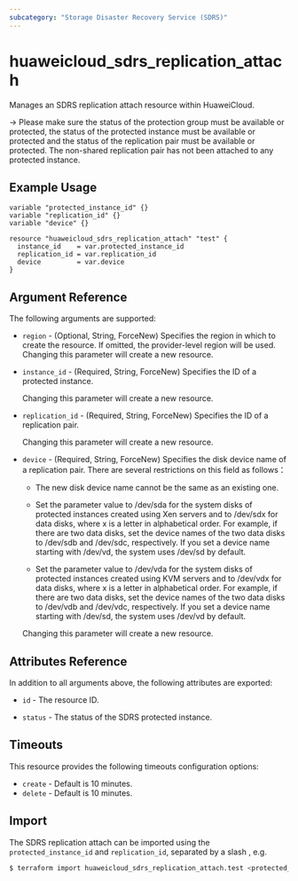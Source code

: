 ```yaml
---
subcategory: "Storage Disaster Recovery Service (SDRS)"
---
```


# huaweicloud_sdrs_replication_attach

Manages an SDRS replication attach resource within HuaweiCloud.

-> Please make sure the status of the protection group must be available or protected, the status of the
protected instance must be available or protected and the status of the replication pair must be available or protected.
The non-shared replication pair has not been attached to any protected instance.

## Example Usage

```hcl
variable "protected_instance_id" {}
variable "replication_id" {}
variable "device" {}

resource "huaweicloud_sdrs_replication_attach" "test" {
  instance_id    = var.protected_instance_id
  replication_id = var.replication_id
  device         = var.device
}
```

## Argument Reference

The following arguments are supported:

* `region` - (Optional, String, ForceNew) Specifies the region in which to create the resource.
  If omitted, the provider-level region will be used. Changing this parameter will create a new resource.

* `instance_id` - (Required, String, ForceNew) Specifies the ID of a protected instance.

  Changing this parameter will create a new resource.

* `replication_id` - (Required, String, ForceNew) Specifies the ID of a replication pair.

  Changing this parameter will create a new resource.

* `device` - (Required, String, ForceNew) Specifies the disk device name of a replication pair. There are several
  restrictions on this field as follows：

  + The new disk device name cannot be the same as an existing one.

  + Set the parameter value to /dev/sda for the system disks of protected instances created using Xen servers and to
  /dev/sdx for data disks, where x is a letter in alphabetical order. For example, if there are two data disks, set the
  device names of the two data disks to /dev/sdb and /dev/sdc, respectively. If you set a device name starting with
  /dev/vd, the system uses /dev/sd by default.

  + Set the parameter value to /dev/vda for the system disks of protected instances created using KVM servers and
  to /dev/vdx for data disks, where x is a letter in alphabetical order. For example, if there are two data disks,
  set the device names of the two data disks to /dev/vdb and /dev/vdc, respectively. If you set a device name starting
  with /dev/sd, the system uses /dev/vd by default.

  Changing this parameter will create a new resource.

## Attributes Reference

In addition to all arguments above, the following attributes are exported:

* `id` - The resource ID.

* `status` -  The status of the SDRS protected instance.

## Timeouts

This resource provides the following timeouts configuration options:

* `create` - Default is 10 minutes.
* `delete` - Default is 10 minutes.

## Import

The SDRS replication attach can be imported using the `protected_instance_id` and `replication_id`, separated
by a slash , e.g.

```bash
$ terraform import huaweicloud_sdrs_replication_attach.test <protected_instance_id>/<replication_id>
```
